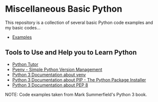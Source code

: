 # Miscellaneous Basic Python

This repository is a collection of several basic Python code examples and my basic codes...

- [Examples](https://github.com/fabioschorn/python-basico-diversos/tree/main/examples)

## Tools to Use and Help you to Learn Python
 - [Python Tutor](http://pythontutor.com/)
 - [Pyenv - Simple Python Version Management](https://pypi.org/project/pyenv/)
 - [Python 3 Documentation about venv](https://docs.python.org/3/library/venv.html)
 - [Python 3 Documentation about PIP - The Python Package Installer](https://pip.pypa.io/en/stable/)
 - [Python 3 Documentation about PEP 8](https://pep8.org/)

NOTE: Code examples taken from Mark Summerfield's Python 3 book.